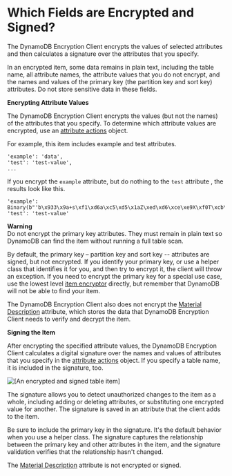# Which Fields are Encrypted and Signed?<a name="encrypted-and-signed"></a>

The DynamoDB Encryption Client encrypts the values of selected attributes and then calculates a signature over the attributes that you specify\. 

In an encrypted item, some data remains in plain text, including the table name, all attribute names, the attribute values that you do not encrypt, and the names and values of the primary key \(the partition key and sort key\) attributes\. Do not store sensitive data in these fields\.

**Encrypting Attribute Values**

The DynamoDB Encryption Client encrypts the values \(but not the names\) of the attributes that you specify\. To determine which attribute values are encrypted, use an [attribute actions](concepts.md#attribute-actions) object\. 

For example, this item includes example and test attributes\.

```
'example': 'data',
'test': 'test-value',
...
```

If you encrypt the `example` attribute, but do nothing to the `test` attribute , the results look like this\.

```
'example': Binary(b"'b\x933\x9a+s\xf1\xd6a\xc5\xd5\x1aZ\xed\xd6\xce\xe9X\xf0T\xcb\x9fY\x9f\xf3\xc9C\x83\r\xbb\\"),
'test': 'test-value'
```

**Warning**  
Do not encrypt the primary key attributes\. They must remain in plain text so DynamoDB can find the item without running a full table scan\.

By default, the primary key – partition key and sort key \-\- attributes are signed, but not encrypted\. If you identify your primary key, or use a helper class that identifies it for you, and then try to encrypt it, the client will throw an exception\. If you need to encrypt the primary key for a special use case, use the lowest level [item encryptor](concepts.md#item-encryptor) directly, but remember that DynamoDB will not be able to find your item\.

The DynamoDB Encryption Client also does not encrypt the [Material Description](concepts.md#material-description) attribute, which stores the data that DynamoDB Encryption Client needs to verify and decrypt the item\. 

**Signing the Item**

After encrypting the specified attribute values, the DynamoDB Encryption Client calculates a digital signature over the names and values of attributes that you specify in the [attribute actions](concepts.md#attribute-actions) object\. If you specify a table name, it is included in the signature, too\.

![\[An encrypted and signed table item\]](http://docs.aws.amazon.com/dynamodb-encryption-client/latest/devguide/images/encrypted-signed-item.png)

The signature allows you to detect unauthorized changes to the item as a whole, including adding or deleting attributes, or substituting one encrypted value for another\. The signature is saved in an attribute that the client adds to the item\.

Be sure to include the primary key in the signature\. It's the default behavior when you use a helper class\. The signature captures the relationship between the primary key and other attributes in the item, and the signature validation verifies that the relationship hasn't changed\. 

The [Material Description](concepts.md#material-description) attribute is not encrypted or signed\.